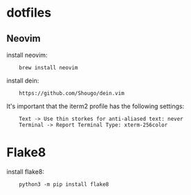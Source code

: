 # dotfiles

## Neovim

install neovim:

		brew install neovim

install dein:

		https://github.com/Shougo/dein.vim

It's important that the iterm2 profile has the following settings:

		Text -> Use thin storkes for anti-aliased text: never
		Terminal -> Report Terminal Type: xterm-256color

# Flake8

install flake8:

		python3 -m pip install flake8
